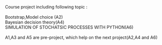 Course project including following topic :\
\
Bootstrap,Model choice (A2)\
Bayesian decision theory(A4)\
SIMULATION OF STOCHATSIC PROCESSES WITH PYTHON(A6)\
\
A1,A3 and A5 are pre-project, which help on the next project(A2,A4 and A6)
